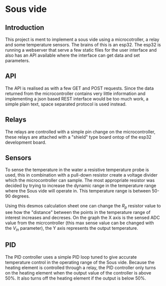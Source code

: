 # Sous vide

## Introduction
This project is ment to implement a sous vide using a microcotroller, a relay and some temperature sensors. The brains of this is an esp32. The esp32 is running a webserver that serve a few static files for the user interface and also has an API available where the interface can get data and set parameters.

## API
The API is realised as with a few GET and POST requests. Since the data returned from the microcontroller contains very little information and implementing a json based REST interface would be too much work, a simple plain text, space separated protocol is used instead.

## Relays
The relays are controlled with a simple pin change on the microcontroller, these relays are attached with a "shield" type board ontop of the esp32 development board.

## Sensors
To sense the temperature in the water a resistive temperature probe is used, this in combination with a pull-down resistor create a voltage divider which the microcontroller can sample. The most appropriate resistor was decided by trying to increase the dynamic range in the temperature range where the Sous vide will operate in. This temperature range is between 50-90 degrees.

Using this desmos calculation sheet one can change the $R_p$ resistor value to see how the "distance" between the points in the temperature range of interest increases and decreses. On the graph the X axis is the sensed ADC value from the micrcontroller (this max sense value can be changed with the $V_{in}$ parameter), the Y axis represents the output temperature.

## PID
The PID controller uses a simple PID loop tuned to give accurate temperature control in the operating range of the Sous vide. Because the heating element is controlled through a relay, the PID controller only turns on the heating element when the output value of the controller is above 50%. It also turns off the heating element if the output is below 50%.